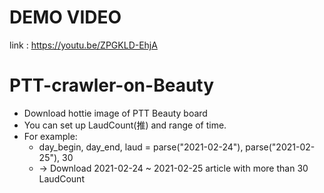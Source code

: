 # DEMO VIDEO
link : https://youtu.be/ZPGKLD-EhjA
# PTT-crawler-on-Beauty
* Download hottie image of PTT Beauty board 
* You can set up LaudCount(推) and range of time.
* For example:
    * day_begin, day_end, laud = parse("2021-02-24"), parse("2021-02-25"), 30
    * -> Download 2021-02-24 ~ 2021-02-25 article with more than 30 LaudCount
